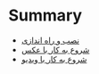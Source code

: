 # Summary

- [نصب و راه اندازی](./01.installation.md)
- [ شروع به کار با عکس](./02.StartWithImage.md)
- [شروع به کار با ویدیو](./03.StartWithVideo.md)

